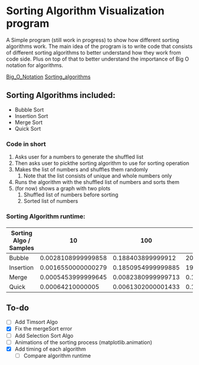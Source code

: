 # Sorting Algorithm Visualization program

A Simple program (still work in progress) to show how different sorting algorithms work.
The main idea of the program is to write code that consists of different sorting algorithms
to better understand how they work from code side. Plus on top of that to better understand 
the importance of Big O notation for algorithms.

[Big_O_Notation](https://en.wikipedia.org/wiki/Big_O_notation)
[Sorting_algorithms](https://en.wikipedia.org/wiki/Sorting_algorithm)


## Sorting Algorithms included:

- Bubble Sort
- Insertion Sort
- Merge Sort
- Quick Sort

### Code in short

1. Asks user for a numbers to generate the shuffled list
2. Then asks user to pickthe sorting algorithm to use for sorting operation
3. Makes the list of numbers and shuffles them randomly
   1. Note that the list consists of unique and whole numbers only
4. Runs the algorithm with the shuffled list of numbers and sorts them
5. (for now) shows a graph with two plots
   1. Shuffled list of numbers before sorting
   2. Sorted list of numbers

### Sorting Algorithm runtime:
#### 

| Sorting Algo / Samples | 10 |	100   |  1000  |  10000 |
| --- | --- | --- | --- | --- |
| Bubble |  0.0028108999999858   |	0.188403899999912 |	20.895675100000062   |	22.05723540000008 |
|  Insertion  |	0.0016550000000279   |	0.1850954999999885 |	19.09637620000012 |	21.24320380000017 |
|  Merge |	0.0005453999999645   |	0.0082380999999713   |	0.1313644999997905   |	0.3478566999999657 |
|  Quick |	0.00064210000005  |	0.0061302000001433   |	0.1041278000000147   |	0.0704792999999881   |


## To-do

- [ ] Add Timsort Algo
- [x] Fix the mergeSort error
- [ ] Add Selection Sort Algo
- [ ] Animations of the sorting process (matplotlib.animation)
- [x] Add timing of each algorithm
  - [ ] Compare algorithm runtime